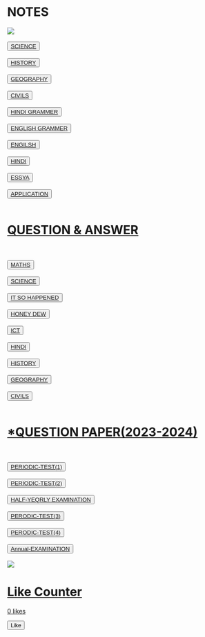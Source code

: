 
<html>
<head>


</head>

<body>
<h1> NOTES </h1>
<p>
<img src="https://i.imgur.com/7osH68W.jpg"/>
<br />
<br />
<button><a href="https://nbkiut.mimo.run/index.html">SCIENCE</button>
<br />
<br />
<button><a href="https://w8ngyq.mimo.run/index.html">HISTORY</button>
<br />
<br />
<button><a href="https://kwrnjm.mimo.run/index.html">GEOGRAPHY</button>
<br />
<br />
<button><a href="https://ij0gg4.mimo.run/index.html">CIVILS</button>
<br />
<br />
<button><a href="https://t8bkgg.mimo.run/index.html">HINDI GRAMMER</button>
<br />
<br />
<button><a href="https://ciact5.mimo.run/index.html">ENGLISH GRAMMER</button>
<br />
<br />
<button><a href="https://uha37v.mimo.run/index.html">ENGILSH</button>
<br />
<br />
<button><a href="https://xh5t2j.mimo.run/index.html">HINDI</button>
<br/ >
<br />
<button><a href="https://8cr03i.mimo.run/index.html">ESSYA</button>
<br />
<br />
<button><a href="https://jstrieb.github.io/link-lock/#eyJ2IjoiMC4wLjEiLCJlIjoiZlVOK3dscFJSTmo1aS9SdzVOWUxLMHYwQkgzbkRWbXJNWDg1OXBhdGh4NkxyYkF5M21FUkZ4R1lvOWQ2WFo5MFhQcz0iLCJoIjoiUFJFTUlVTSAiLCJzIjoiY1dXL3JOa1U5SXpRc2Y0a0xIVFBTdz09IiwiaSI6InVmN2FkSTFLTGdrRFVoTzAifQ==">APPLICATION</button>
<br />
<br/>
<h1> QUESTION & ANSWER </h1>
<br />
<br />
<button><a href="https://rhj4v3.mimo.run/index.html">MATHS </button>
<br />
<br />
<button><a href="https://vuy76n.mimo.run/index.html"> SCIENCE </button>
<br />
<br />
<button><a href="https://omgzsc.mimo.run/index.html">IT SO HAPPENED </button>
<br />
<br />
<button><a href="https://6a4vb3.mimo.run/index.html">HONEY DEW </button>
<br />
<br />
<button><a href="https://oxo164.mimo.run/index.html"> ICT </button>
<br /> 
<br />
<button><a href="https://zh48h2.mimo.run/index.html"> HINDI </button>
<br />
<br />
<button><a href="https://h2fh02.mimo.run/index.html"> HISTORY </button>
<br />
<br />
<button><a href="https://foffce.mimo.run/index.html"> GEOGRAPHY </button>
<br />
<br />
<button><a href="https://hiodxj.mimo.run/index.html"> CIVILS </button>
<br />
<br />
<h1>*QUESTION PAPER(2023-2024)</h1>
<br />
<br />
<button><a href="https://resbf0.mimo.run/index.html">PERIODIC-TEST(1)</button>
<br />
<br />
<button><a href="https://kqoghm.mimo.run/index.html">PERIODIC-TEST(2) </button>
<br />
<br />
<button><a href="https://cby6wv.mimo.run/index.html">HALF-YEQRLY EXAMINATION </button>
<br /> 
<br />
<button><a href ="https://8o5t0o.mimo.run/index.html">PERODIC-TEST(3) </button>
<br />
<br />
<button><a href="https://dj8l0g.mimo.run/index.html">PERODIC-TEST(4) </button>
<br />
<br />
<button><a href="https://vre7i4.mimo.run/index.html">Annual-EXAMINATION </button>
<br /> 
<br />
<img src="https://i.imgur.com/w3tGblp.jpg"/>
<br />
<h1>Like Counter</h1>
  <p id="likeCount">0 likes</p>
  <button onclick="incrementLikes()">Like</button>

  <script>
    let count = 0;

    function incrementLikes() {
      count++;
      document.getElementById("likeCount").innerText = count + (count === 1 ? " like" : " likes");
    }
  </script>
  </p>
  </body>
  </html>


